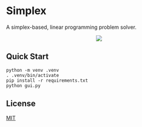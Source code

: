 # Simplex

A simplex-based, linear programming problem solver.

<p align="center">
  <img src="https://github.com/user-attachments/assets/533feed0-df2e-4fe8-a4c7-44ba07fe442f" />
</p>

## Quick Start

```console
python -m venv .venv
. .venv/bin/activate
pip install -r requirements.txt
python gui.py
```

## License

[MIT](https://github.com/wadiim/simplex/blob/main/LICENSE)
